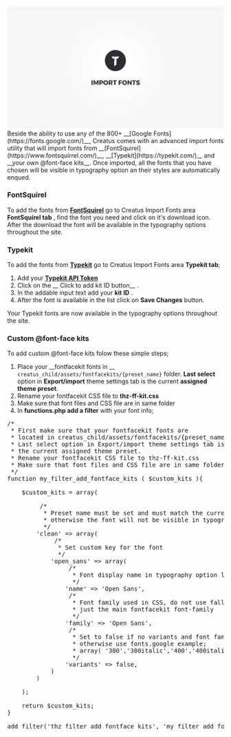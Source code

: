 <div class="thz-doc-image max">
<a class="thz-lightbox mfp-iframe" href="https://www.youtube.com/watch?v=b05JiHxNid8" data-mfp-title="Creatus WordPress Theme Import Fonts Utility" data-modal-size="large">
	<img src="../../docs-media/splash-import-fonts.jpg" alt="Creatus WordPress Theme Import Fonts Utility" />
</a>
</div>
Beside the ability to use any of the 800+ __[Google Fonts](https://fonts.google.com/)__, Creatus comes with an advanced import fonts utility that will import fonts from __[FontSquirel](https://www.fontsquirrel.com/)__, __[Typekit](https://typekit.com/)__ and __your own @font-face kits__. Once imported, all the fonts that you have chosen will be visible in typography option an their styles are automatically enqued. 

### FontSquirel

To add the fonts from __[FontSquirel](https://www.fontsquirrel.com/)__ go to Creatus Import Fonts area __FontSquirel tab__ , find the font you need and click on it's download icon. After the download the font will be available in the typography options throughout the site. 


### Typekit

To add the fonts from __[Typekit](https://typekit.com/)__ go to Creatus Import Fonts area __Typekit tab__;
1. Add your __[Typekit API Token](https://typekit.com/account/tokens)__
1. Click on the __ Click to add kit ID button__ . 
1. In the addable input text add your __kit ID__ . 
1. After the font is available in the list click on __Save Changes__ button. 

Your Typekit fonts are now  available in the typography options throughout the site.

### Custom @font-face kits

To add custom @font-face kits folow these simple steps;

1. Place your __fontfacekit fonts in __ `creatus_child/assets/fontfacekits/{preset_name}` folder. __Last select__ option in __Export/import__ theme settings tab is the current __assigned theme preset__. 
2. Rename your fontfacekit CSS file to __thz-ff-kit.css__
3. Make sure that font files and CSS file are in same folder
4. In __functions.php add a filter__ with your font info;

<pre class="prettyprint light">
/*
 * First make sure that your fontfacekit fonts are
 * located in creatus_child/assets/fontfacekits/{preset_name} folder
 * Last select option in Export/import theme settings tab is  
 * the current assigned theme preset.
 * Rename your fontfacekit CSS file to thz-ff-kit.css
 * Make sure that font files and CSS file are in same folder
 */
function my_filter_add_fontface_kits ( $custom_kits ){
	
	$custom_kits = array(
		
		 /* 
		  *	Preset name must be set and must match the current preset
		  *	otherwise the font will not be visible in typography list
		  */
		'clean' => array(
			 /* 
			  * Set custom key for the font
			  */
			'open_sans' => array(
				 /* 
				  * Font display name in typography option list
				  */				
				'name' => 'Open Sans',
				 /* 
				  * Font family used in CSS, do not use fallbacks, 
				  * just the main fontfacekit font-family
				  */					
				'family' => 'Open Sans', 
				 /* 
				  * Set to false if no variants and font family is different for each weight
				  * otherwise use fonts.google example;
				  * array( '300','300italic','400','400italic')...
				  */					
				'variants' => false,
			)			
		)	
	
	);
	
	return $custom_kits;
}

add_filter('thz_filter_add_fontface_kits', 'my_filter_add_fontface_kits' );
</pre>